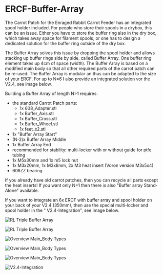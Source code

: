 # ERCF-Buffer-Array

The Carrot Patch for the Enraged Rabbit Carrot Feeder has an integrated spool holder included. For people who store their spools in a drybox, this can be an issue. Either you have to store the buffer ring also in the dry box, which takes away space for filament spools, or one has to design a dedicated solution for the buffer ring outside of the dry box.

The Buffer Array solves this issue by dropping the spool holder and allows stacking up buffer rings side by side, called Buffer Array. One buffer ring element takes up 4cm of space (width). The Buffer Array is based on a modified main body so that all other required parts of the carrot patch can be re-used. The Buffer Array is modular an thus can be adapted to the size of your ERCF. For up to N=6 I also provide an integrated solution vor the V2.4, see image below.

Building a Buffer Array of length N>1 requires:
- the standard Carrot Patch parts:
  - 1x 608_Adapter.stl
  - 1x Buffer_Axis.stl
  - 1x Buffer_Cross.stl
  - 1x Buffer_Wheel.stl
  - 1x feet_x2.stl
- 1x "Buffer Array Start"
- (N-2)x Buffer Array Middle
- 1x Buffer Array End
- recommended for stability: multi-locker with or without guide for ptfe tubing
- 1x M5x30mm and 1x m5 lock nut
- 1x M3x20mm, 1x M3x8mm, 2x M3 heat insert (Voron version M3x5x4)
- 608ZZ bearing

If you already have old carrot patches, then you can recycle all parts except the heat inserts!
If you want only N=1 then there is also "Buffer array Stand-Alone" available.

If you want to integrate an 6x ERCF with buffer array and spool holder on your back of your V2.4 (350mm), then use the special multi-locker and spool holder in the " V2.4-Integration", see image below.


![RL Triple Buffer Array](https://github.com/probably-Erwins-Cat/ERCF-Buffer-Array/blob/main/images/rl-buffer-array.jpg?raw=true?)

![RL Triple Buffer Array](https://github.com/probably-Erwins-Cat/ERCF-Buffer-Array/blob/main/images/rl_buffer_array_2.jpg?raw=true?)

![Overview Main_Body Types](https://github.com/probably-Erwins-Cat/ERCF-Buffer-Array/blob/main/images/CAD-start-middle-end-stand-alone.png?raw=true)

![Overview Main_Body Types](https://github.com/probably-Erwins-Cat/ERCF-Buffer-Array/blob/main/images/CAD-triple-buffer-array.png?raw=true)

![Overview Main_Body Types](https://github.com/probably-Erwins-Cat/ERCF-Buffer-Array/blob/main/images/CAD-triple-buffer-array-iso.png?raw=true)

![V2.4-Integration](https://github.com/probably-Erwins-Cat/ERCF-Buffer-Array/blob/main/images/V2.4-integration.jpg?raw=true)
